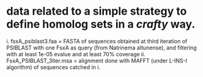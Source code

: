 # data related to a simple strategy to define homolog sets in a _crafty_ way.
i. fsxA_psiblast3.faa = FASTA of sequences obtained at third iteration of PSIBLAST with one FsxA as query (from Natrinema altunense), and filtering with at least 1e-05 evalue and at least 70% coverage
ii. FsxA_PSIBLAST_3iter.msa = alignment done with MAFFT (under L-INS-I algorithm) of sequences catched in i.
